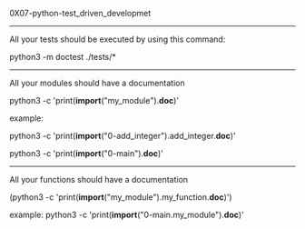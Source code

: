 0X07-python-test_driven_developmet

--------------------------------------------
All your tests should be executed by using this command:

python3 -m doctest ./tests/*

--------------------------------------------
All your modules should have a documentation 

python3 -c 'print(__import__("my_module").__doc__)'

example:

python3 -c 'print(__import__("0-add_integer").add_integer.__doc__)'

python3 -c 'print(__import__("0-main").__doc__)'

----------------------------------------------
All your functions should have a documentation 

(python3 -c 'print(__import__("my_module").my_function.__doc__)')

example:
python3 -c 'print(__import__("0-main.my_module").__doc__)'